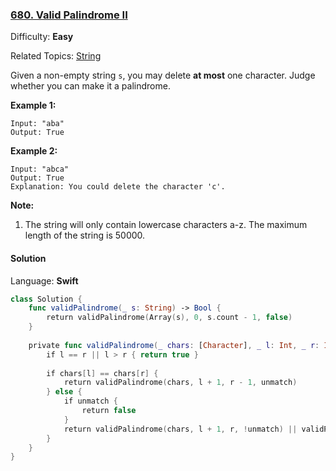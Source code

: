 ### [680\. Valid Palindrome II](https://leetcode.com/problems/valid-palindrome-ii/)

Difficulty: **Easy**  

Related Topics: [String](https://leetcode.com/tag/string/)


Given a non-empty string `s`, you may delete **at most** one character. Judge whether you can make it a palindrome.

**Example 1:**  

```
Input: "aba"
Output: True
```

**Example 2:**  

```
Input: "abca"
Output: True
Explanation: You could delete the character 'c'.
```

**Note:**  

1.  The string will only contain lowercase characters a-z. The maximum length of the string is 50000.


#### Solution

Language: **Swift**

```swift
class Solution {
    func validPalindrome(_ s: String) -> Bool {
        return validPalindrome(Array(s), 0, s.count - 1, false)
    }
    
    private func validPalindrome(_ chars: [Character], _ l: Int, _ r: Int, _ unmatch: Bool) -> Bool {
        if l == r || l > r { return true }
        
        if chars[l] == chars[r] {
            return validPalindrome(chars, l + 1, r - 1, unmatch)
        } else {
            if unmatch {
                return false
            }
            return validPalindrome(chars, l + 1, r, !unmatch) || validPalindrome(chars, l, r - 1, !unmatch)
        }
    }
}
```